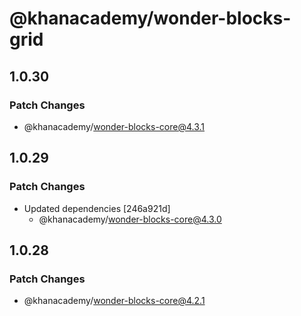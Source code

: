 # @khanacademy/wonder-blocks-grid

## 1.0.30

### Patch Changes

-   @khanacademy/wonder-blocks-core@4.3.1

## 1.0.29

### Patch Changes

-   Updated dependencies [246a921d]
    -   @khanacademy/wonder-blocks-core@4.3.0

## 1.0.28

### Patch Changes

-   @khanacademy/wonder-blocks-core@4.2.1
